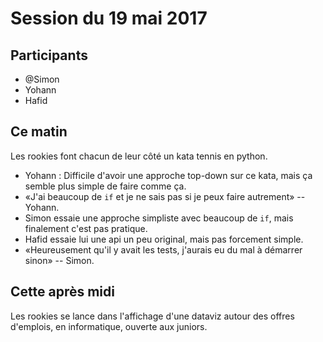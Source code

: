 # Session du 19 mai 2017

## Participants

- @Simon
- Yohann
- Hafid

## Ce matin

Les rookies font chacun de leur côté un kata tennis en python.

- Yohann : Difficile d'avoir une approche top-down sur ce kata, mais ça semble plus simple de faire comme ça.
- «J'ai beaucoup de `if` et je ne sais pas si je peux faire autrement» -- Yohann.
- Simon essaie une approche simpliste avec beaucoup de `if`, mais finalement c'est pas pratique.
- Hafid essaie lui une api un peu original, mais pas forcement simple.
- «Heureusement qu'il y avait les tests, j'aurais eu du mal à démarrer sinon» -- Simon.



## Cette après midi

Les rookies se lance dans l'affichage d'une dataviz autour des offres d'emplois, en informatique, ouverte aux juniors.
